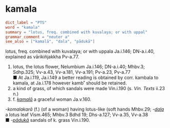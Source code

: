 # kamala

``` toml
dict_label = "PTS"
word = "kamala"
summary = "lotus, freq. combined with kuvalaya; or with uppal"
grammar_comment = "neuter a"
see_also = ["kamalā", "dala", "pādukā"]
```

lotus, freq. combined with kuvalaya; or with uppala Ja.i.146; DN\-a.i.40, explained as vārikiñjakkha Pv\-a.77.

1. lotus, the lotus flower, Nelumbium Ja.i.146; DN\-a.i.40; Mhbv.3; Sdhp.325; Vv\-a.43, Vv\-a.181, Vv\-a.191; Pv\-a.23, Pv\-a.77  
   ■ At Ja.i.119, Ja.i.149 a better reading is obtained by corr. kambala to kamala, at Ja.i.178 however kamb˚ should be retained.
2. a kind of grass, of which sandals were made Vin.i.190 (s. *Vin. Texts* ii.23 n.)
3. f. *[kamalā](kamalā.md)* a graceful woman Ja.v.160.

*\-komalakarā* (f.) (of a woman) having lotus\-like (soft hands Mhbv.29; *\-[dala](dala.md)* a lotus leaf Vism.465; Mhbv.3 Bdhd 19; Dhs\-a.127; Vv\-a.35, Vv\-a.38  
■ *\-[pādukā](pādukā.md)* sandals of k. grass Vin.i.190.

